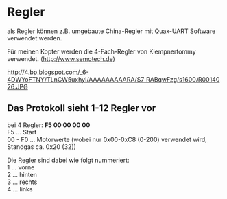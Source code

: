 # Regler #

als Regler können z.B. umgebaute China-Regler mit Quax-UART Software verwendet werden.

Für meinen Kopter werden die 4-Fach-Regler von Klempnertommy verwendet.
(http://www.semotech.de)

http://4.bp.blogspot.com/_6-4DWYoFTNY/TLnCW5uxhyI/AAAAAAAAARA/S7_RABqwFzg/s1600/R0014026.JPG

## Das Protokoll sieht 1-12 Regler vor ##
bei 4 Regler: **F5 00 00 00 00**<br />
F5 ... Start<br />
00 - F0 ... Motorwerte (wobei nur 0x00-0xC8 (0-200) verwendet wird, Standgas ca. 0x20 (32))

Die Regler sind dabei wie folgt nummeriert: <br />
1 ... vorne<br />
2 ... hinten<br />
3 ... rechts<br />
4 ... links